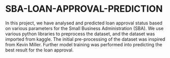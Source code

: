 # SBA-LOAN-APPROVAL-PREDICTION
In this project, we have analysed and predicted loan approval status based on various parameters for the Small Business Administration (SBA). We use various python libraries to preprocess the dataset, and the dataset was imported from kaggle. The initial pre-processing of the dataset was inspired from Kevin Miller. Further model training was performed into predicting the best result for the loan approval.
